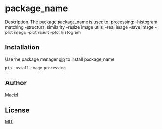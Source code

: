 # package_name

Description. 
The package package_name is used to:
      processing:
	     -histogram matching
		 -structural similarity
		 -resize image
	utils:
	     -real image
		 -save image
		 -plot image
		 -plot result
		 -plot histogram	   



## Installation

Use the package manager [pip](https://pip.pypa.io/en/stable/) to install package_name

```bash
pip install image_processing
```


## Author
Maciel

## License
[MIT](https://choosealicense.com/licenses/mit/)
